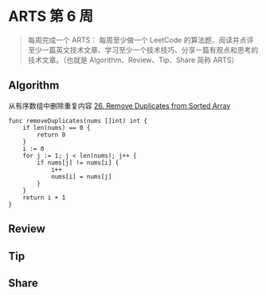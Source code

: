# ARTS 第 6 周

> 每周完成一个 ARTS： 每周至少做一个 LeetCode 的算法题、阅读并点评至少一篇英文技术文章、学习至少一个技术技巧、分享一篇有观点和思考的技术文章。（也就是 Algorithm、Review、Tip、Share 简称 ARTS）

## Algorithm

从有序数组中删除重复内容 [26. Remove Duplicates from Sorted Array](https://leetcode.com/problems/remove-duplicates-from-sorted-array/)

```
func removeDuplicates(nums []int) int {
	if len(nums) == 0 {
		return 0
	}
	i := 0
	for j := 1; j < len(nums); j++ {
		if nums[j] != nums[i] {
			i++
			nums[i] = nums[j]
		}
	}
	return i + 1
}
```

## Review

## Tip

## Share
